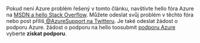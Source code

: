 Pokud není Azure problém řešený v tomto článku, navštivte hello fóra Azure na [MSDN a hello Stack Overflow](https://azure.microsoft.com/support/forums/). Můžete odeslat svůj problém v těchto fóra nebo post příliš[ @AzureSupport na Twitteru](https://twitter.com/AzureSupport). Je také odeslat žádost o podporu Azure. žádost o podporu na hello toosubmit [podporu Azure](https://azure.microsoft.com/support/options/) vyberte **získat podporu**.

